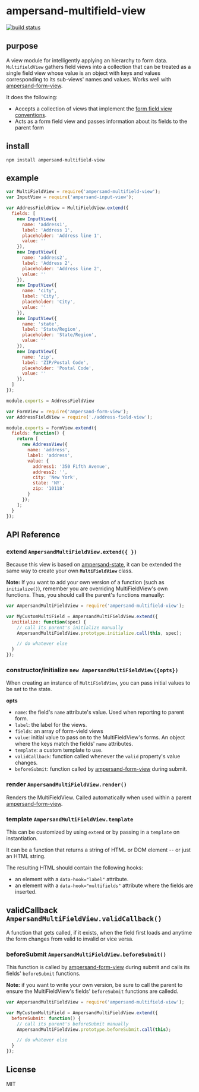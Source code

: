 # ampersand-multifield-view

[![build status][travis-image]][travis-url]

## purpose
A view module for intelligently applying an hierarchy to form data. `MultifieldView` gathers field views into a collection that can be treated as a single field view whose value is an object with keys and values corresponding to its sub-views' names and values. Works well with [ampersand-form-view][ampersand-form-view].

It does the following:

- Accepts a collection of views that implement the [form field view conventions][ampersand-form-conventions].
- Acts as a form field view and passes information about its fields to the parent form


## install

```
npm install ampersand-multifield-view
```

## example

```javascript
var MultiFieldView = require('ampersand-multifield-view');
var InputView = require('ampersand-input-view');

var AddressFieldView = MultiFieldView.extend({
  fields: [
    new InputView({
      name: 'address1',
      label: 'Address 1',
      placeholder: 'Address line 1',
      value: ''
    }),
    new InputView({
      name: 'address2',
      label: 'Address 2',
      placeholder: 'Address line 2',
      value: ''
    }),
    new InputView({
      name: 'city',
      label: 'City',
      placeholder: 'City',
      value: ''
    }),
    new InputView({
      name: 'state',
      label: 'State/Region',
      placeholder: 'State/Region',
      value: ''
    }),
    new InputView({
      name: 'zip',
      label: 'ZIP/Postal Code',
      placeholder: 'Postal Code',
      value: ''
    }),
  ]
});

module.exports = AddressFieldView
```

```javascript
var FormView = require('ampersand-form-view');
var AddressFieldView = require('./address-field-view');

module.exports = FormView.extend({
  fields: function() {
    return [
      new AddressView({
        name: 'address',
        label: 'address',
        value: {
          address1: '350 Fifth Avenue',
          address2: '',
          city: 'New York',
          state: 'NY',
          zip: '10118'
        }
      });
    ];
  }
});
```

## API Reference

### extend `AmpersandMultiFieldView.extend({ })`
Because this view is based on [ampersand-state][ampersand-state], it can be extended the same way to create your own **`MultiFieldView`** class.

**Note:** If you want to add your own version of a function (such as `initialize()`), remember you are overriding MultiFieldView's own functions. Thus, you should call the parent's functions manually:

```javascript
var AmpersandMultiFieldView = require('ampersand-multifield-view');

var MyCustomMultiField = AmpersandMultiFieldView.extend({
  initialize: function(spec) {
    // call its parent's initialize manually
    AmpersandMultiFieldView.prototype.initialize.call(this, spec);

    // do whatever else
  }
});
```

### constructor/initialize `new AmpersandMultiFieldView({opts})`
When creating an instance of `MultiFieldView`, you can pass initial values to be set to the state.

**opts**
- `name`: the field's `name` attribute's value. Used when reporting to parent form.
- `label`: the label for the views.
- `fields`: an array of form-vield views
- `value`: initial value to pass on to the MultiFieldView's forms. An object where the keys match the fields' `name` attributes.
- `template`: a custom template to use.
- `validCallback`: function called whenever the `valid` property's value changes.
- `beforeSubmit`: function called by [ampersand-form-view][ampersand-form-view] during submit.

### render `AmpersandMultiFieldView.render()`
Renders the MultiFieldView. Called automatically when used within a parent [ampersand-form-view][ampersand-form-view].

### template `AmpersandMultiFieldView.template`
This can be customized by using `extend` or by passing in a `template` on instantiation.

It can be a function that returns a string of HTML or DOM element -- or just an HTML string.

The resulting HTML should contain the following hooks:
- an element with a `data-hook="label"` attribute.
- an element with a `data-hook="multifields"` attribute where the fields are inserted.

## validCallback `AmpersandMultiFieldView.validCallback()`
A function that gets called, if it exists, when the field first loads and anytime the form changes from valid to invalid or vice versa.

### beforeSubmit `AmpersandMultiFieldView.beforeSubmit()`
This function is called by [ampersand-form-view][ampersand-form-view] during submit and calls its fields' `beforeSubmit` functions.

**Note:** if you want to write your own version, be sure to call the parent to ensure the MultiFieldView's fields' `beforeSubmit` functions are calledd.

```javascript
var AmpersandMultiFieldView = require('ampersand-multifield-view');

var MyCustomMultiField = AmpersandMultiFieldView.extend({
  beforeSubmit: function() {
    // call its parent's beforeSubmit manually
    AmpersandMultiFieldView.prototype.beforeSubmit.call(this);

    // do whatever else
  }
});
```

## License

MIT

[ampersand-form-view]: https://github.com/AmpersandJS/ampersand-form-view
[ampersand-form-conventions]: http://ampersandjs.com/learn/forms
[ampersand-state]: http://ampersandjs.com/docs#ampersand-state
[travis-image]: https://travis-ci.org/yola/ampersand-multifield-view.svg?branch=master
[travis-url]: https://travis-ci.org/yola/ampersand-multifield-view
